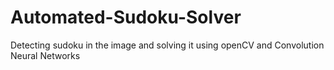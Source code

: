 # Automated-Sudoku-Solver
Detecting sudoku in the image and solving it using openCV and Convolution Neural Networks
